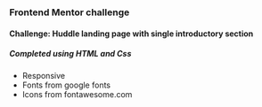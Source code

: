 
### Frontend Mentor challenge
#### Challenge: Huddle landing page with single introductory section
##### Completed using HTML and Css

* Responsive
* Fonts from google fonts
* Icons from fontawesome.com
